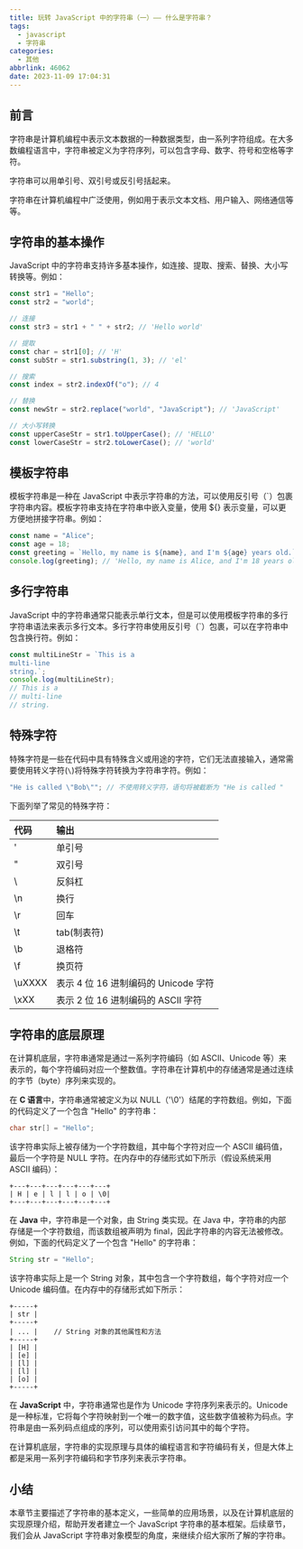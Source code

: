 ```yaml
---
title: 玩转 JavaScript 中的字符串（一）—— 什么是字符串？
tags:
  - javascript
  - 字符串
categories:
  - 其他
abbrlink: 46062
date: 2023-11-09 17:04:31
---
```


## 前言

字符串是计算机编程中表示文本数据的一种数据类型，由一系列字符组成。在大多数编程语言中，字符串被定义为字符序列，可以包含字母、数字、符号和空格等字符。

字符串可以用单引号、双引号或反引号括起来。

字符串在计算机编程中广泛使用，例如用于表示文本文档、用户输入、网络通信等等。

## 字符串的基本操作

JavaScript 中的字符串支持许多基本操作，如连接、提取、搜索、替换、大小写转换等。例如：

```javascript
const str1 = "Hello";
const str2 = "world";

// 连接
const str3 = str1 + " " + str2; // 'Hello world'

// 提取
const char = str1[0]; // 'H'
const subStr = str1.substring(1, 3); // 'el'

// 搜索
const index = str2.indexOf("o"); // 4

// 替换
const newStr = str2.replace("world", "JavaScript"); // 'JavaScript'

// 大小写转换
const upperCaseStr = str1.toUpperCase(); // 'HELLO'
const lowerCaseStr = str2.toLowerCase(); // 'world'
```

## 模板字符串

模板字符串是一种在 JavaScript 中表示字符串的方法，可以使用反引号（`）包裹字符串内容。模板字符串支持在字符串中嵌入变量，使用 ${} 表示变量，可以更方便地拼接字符串。例如：

```javascript
const name = "Alice";
const age = 18;
const greeting = `Hello, my name is ${name}, and I'm ${age} years old.`;
console.log(greeting); // 'Hello, my name is Alice, and I'm 18 years old.'
```

## 多行字符串

JavaScript 中的字符串通常只能表示单行文本，但是可以使用模板字符串的多行字符串语法来表示多行文本。多行字符串使用反引号（`）包裹，可以在字符串中包含换行符。例如：

```javascript
const multiLineStr = `This is a
multi-line
string.`;
console.log(multiLineStr);
// This is a
// multi-line
// string.
```

## 特殊字符

特殊字符是一些在代码中具有特殊含义或用途的字符，它们无法直接输入，通常需要使用转义字符(`\`)将特殊字符转换为字符串字符。例如：

```javascript
"He is called \"Bob\""; // 不使用转义字符，语句将被截断为 "He is called "
```

下面列举了常见的特殊字符：

| 代码   | 输出                                 |
| :----- | :----------------------------------- |
| \'     | 单引号                               |
| \"     | 双引号                               |
| \\     | 反斜杠                               |
| \n     | 换行                                 |
| \r     | 回车                                 |
| \t     | tab(制表符)                          |
| \b     | 退格符                               |
| \f     | 换页符                               |
| \uXXXX | 表示 4 位 16 进制编码的 Unicode 字符 |
| \xXX   | 表示 2 位 16 进制编码的 ASCII 字符   |

## 字符串的底层原理

在计算机底层，字符串通常是通过一系列字符编码（如 ASCII、Unicode 等）来表示的，每个字符编码对应一个整数值。字符串在计算机中的存储通常是通过连续的字节（byte）序列来实现的。

在 **C 语言**中，字符串通常被定义为以 NULL（'\0'）结尾的字符数组。例如，下面的代码定义了一个包含 "Hello" 的字符串：

```c
char str[] = "Hello";
```

该字符串实际上被存储为一个字符数组，其中每个字符对应一个 ASCII 编码值，最后一个字符是 NULL 字符。在内存中的存储形式如下所示（假设系统采用 ASCII 编码）：

```less
+---+---+---+---+---+---+
| H | e | l | l | o | \0|
+---+---+---+---+---+---+
```

在 **Java** 中，字符串是一个对象，由 String 类实现。在 Java 中，字符串的内部存储是一个字符数组，而该数组被声明为 final，因此字符串的内容无法被修改。例如，下面的代码定义了一个包含 "Hello" 的字符串：

```java
String str = "Hello";
```

该字符串实际上是一个 String 对象，其中包含一个字符数组，每个字符对应一个 Unicode 编码值。在内存中的存储形式如下所示：

```less
+-----+
| str |
+-----+
| ... |    // String 对象的其他属性和方法
+-----+
| [H] |
| [e] |
| [l] |
| [l] |
| [o] |
+-----+
```

在 **JavaScript** 中，字符串通常也是作为 Unicode 字符序列来表示的。Unicode 是一种标准，它将每个字符映射到一个唯一的数字值，这些数字值被称为码点。字符串是由一系列码点组成的序列，可以使用索引访问其中的每个字符。

在计算机底层，字符串的实现原理与具体的编程语言和字符编码有关，但是大体上都是采用一系列字符编码和字节序列来表示字符串。

## 小结

本章节主要描述了字符串的基本定义，一些简单的应用场景，以及在计算机底层的实现原理介绍，帮助开发者建立一个 JavaScript 字符串的基本框架。后续章节，我们会从 JavaScript 字符串对象模型的角度，来继续介绍大家所了解的字符串。
